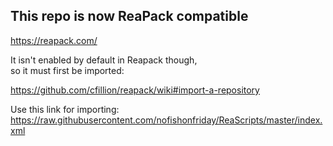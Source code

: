 ## This repo is now ReaPack compatible

https://reapack.com/

It isn't enabled by default in Reapack though,  
so it must first be imported:  

https://github.com/cfillion/reapack/wiki#import-a-repository  


Use this link for importing:  
https://raw.githubusercontent.com/nofishonfriday/ReaScripts/master/index.xml  


